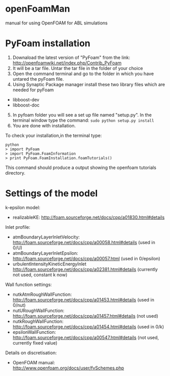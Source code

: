 openFoamMan
===========

manual for using OpenFOAM for ABL simulations

PyFoam installation
=====

1. Downaload the latest version of "PyFoam" from the link: http://openfoamwiki.net/index.php/Contrib_PyFoam
2. It will be a tar file. Untar the tar file in the folder of your choice
3. Open the command terminal and go to the folder in which you have untared the pyFoam file.
4. Using Synaptic Package manager install these two library files which are needed for pyFoam
  * libboost-dev
  * libboost-doc
5. In pyfoam folder you will see a set up file named "setup.py". In the terminal window type the command: ```sudo python setup.py install```
6. You are done with installation.

To check your installation,in the terminal type:
  ```
  python
  > import PyFoam
  > import PyFoam.FoamInformation
  > print PyFoam.FoamInstallation.foamTutorials()
  ```

This command should produce a output showing the openfoam tutorials directory.

Settings of the model
====================

k-epsilon model:

* realizableKE: http://foam.sourceforge.net/docs/cpp/a01830.html#details

Inlet profile: 

* atmBoundaryLayerInletVelocity: http://foam.sourceforge.net/docs/cpp/a00058.html#details (used in 0/U)
* atmBoundaryLayerInletEpsilon: http://foam.sourceforge.net/docs/cpp/a00057.html (used in 0/epsilon)
* urbulentIntensityKineticEnergyInlet http://foam.sourceforge.net/docs/cpp/a02381.html#details (currently not used, constant k now)

Wall function settings: 

* nutkAtmRoughWallFunction: http://foam.sourceforge.net/docs/cpp/a01453.html#details (used in 0/nut)
* nutURoughWallFunction: http://foam.sourceforge.net/docs/cpp/a01457.html#details (not used)
* nutkRoughWallFunction: http://foam.sourceforge.net/docs/cpp/a01454.html#details (used in 0/k)
* epsilonWallFunction: http://foam.sourceforge.net/docs/cpp/a00547.html#details (not used, currently fixed value)

Details on discretisation:

* OpenFOAM manual: http://www.openfoam.org/docs/user/fvSchemes.php
